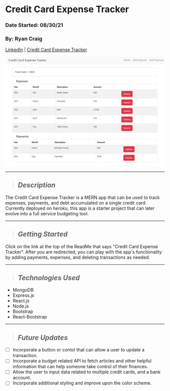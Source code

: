 # Credit Card Expense Tracker
### Date Started: 08/30/21
### By: Ryan Craig

[LinkedIn](https://www.linkedin.com/in/ryancraigeit/) | [Credit Card Expense Tracker](https://pacific-bayou-56761.herokuapp.com/)

![UI](./images/Current_UI.PNG)

---

>## *Description*
The Credit Card Expense Tracker is a MERN app that can be used to track expenses, payments, and debt accumulated on a single credit card. Currently deployed on heroku, this app is a starter project that can later evolve into a full service budgeting tool.

---

>## *Getting Started*
Click on the link at the top of the ReadMe that says "Credit Card Expense Tracker". After you are redirected, you can play with the app's functionality by adding payments, expenses, and deleting transactions as needed.

---

>## *Technologies Used* 
* MongoDB
* Express.js
* React.js
* Node.js
* Bootstrap
* React-Bootstrap

---

>## *Future Updates*

- [ ] Incorporate a button or contol that can allow a user to update a transaction.
- [ ] Incorporate a budget related API to fetch articles and other helpful information that can help someone take control of their finances.
- [ ] Allow the user to input data related to multiple credit cards, and a bank account.
- [ ] Incorporate additional styling and improve upon the color scheme.